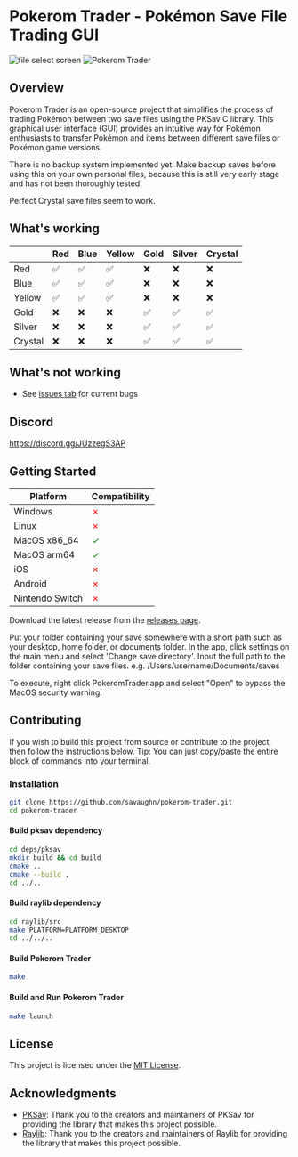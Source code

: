 # Pokerom Trader - Pokémon Save File Trading GUI

![file select screen](https://github.com/savaughn/pokerom-trader/assets/25937456/77095008-ae24-4a1c-9045-5a818d0046ec)
![Pokerom Trader](https://github.com/savaughn/pokerom-trader/assets/25937456/c55aa92e-24ef-4ddf-931c-44c58d384621)

## Overview

Pokerom Trader is an open-source project that simplifies the process of trading Pokémon between two save files using the PKSav C library. This graphical user interface (GUI) provides an intuitive way for Pokémon enthusiasts to transfer Pokémon and items between different save files or Pokémon game versions.

There is no backup system implemented yet. Make backup saves before using this on your own personal files, because this is still very early stage and has not been thoroughly tested. 

Perfect Crystal save files seem to work.

## What's working
<style>
  .green {
    color: green;
  }

  .red {
    color: red;
  }
</style>

|      | Red  | Blue | Yellow | Gold | Silver | Crystal |
|------|------|------|--------|------|--------|---------|
| Red  | ✅  | ✅  | ✅      | ❌  | ❌     | ❌      |
| Blue | ✅  | ✅   | ✅      | ❌  | ❌     | ❌     |
| Yellow | ✅  | ✅   | ✅      | ❌  | ❌    | ❌     |
| Gold | ❌  | ❌   | ❌     | ✅  | ✅     | ✅      |
| Silver | ❌  | ❌   | ❌      | ✅  | ✅     | ✅      |
| Crystal | ❌  | ❌   | ❌      | ✅  | ✅     | ✅      |


## What's not working
- See [issues tab](https://github.com/savaughn/pokerom-trader/issues) for current bugs 

## Discord
https://discord.gg/JUzzegS3AP

## Getting Started

<style>
  .red {
    color: red;
  }

  .green {
    color: green;
  }
</style>

| Platform          | Compatibility   |
|-------------------|-----------------|
| Windows           | <span class="red">&#10007;</span>  |
| Linux             | <span class="red">&#10007;</span>   |
| MacOS x86_64      | <span class="green">&#10003;</span>   |
| MacOS arm64       | <span class="green">&#10003;</span>   |
| iOS               | <span class="red">&#10007;</span>  |
| Android           | <span class="red">&#10007;</span>  |
| Nintendo Switch   | <span class="red">&#10007;</span>  |


Download the latest release from the [releases page](https://github.com/savaughn/pokerom-trader/releases).

Put your folder containing your save somewhere with a short path such as your desktop, home folder, or documents folder.
In the app, click settings on the main menu and select 'Change save directory'. Input the full path to the folder containing your save files.
e.g. /Users/username/Documents/saves

To execute, right click PokeromTrader.app and select "Open" to bypass the MacOS security warning.

## Contributing
If you wish to build this project from source or contribute to the project, then follow the instructions below. Tip: You can just copy/paste the entire block of commands into your terminal.
### Installation

   ```bash
   git clone https://github.com/savaughn/pokerom-trader.git
   cd pokerom-trader
   ```

   #### Build pksav dependency

   ```bash
   cd deps/pksav
   mkdir build && cd build
   cmake ..
   cmake --build .
   cd ../..
   ```

   #### Build raylib dependency

   ```bash
   cd raylib/src
   make PLATFORM=PLATFORM_DESKTOP
   cd ../../..
   ```

   #### Build Pokerom Trader

   ```bash
   make
   ```

   #### Build and Run Pokerom Trader

   ```bash
   make launch
   ```

## License

This project is licensed under the [MIT License](LICENSE).

## Acknowledgments

- [PKSav](https://github.com/ncorgan/pksav): Thank you to the creators and maintainers of PKSav for providing the library that makes this project possible.
- [Raylib](www.github.com/raysan5/raylib): Thank you to the creators and maintainers of Raylib for providing the library that makes this project possible.
